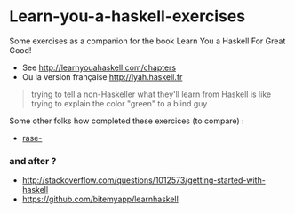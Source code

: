 # Learn-you-a-haskell-exercises

Some exercises as a companion for the book Learn You a Haskell For Great Good!

- See http://learnyouahaskell.com/chapters
- Ou la version française http://lyah.haskell.fr

> trying to tell a non-Haskeller what they'll learn from Haskell is like trying to explain the color "green" to a blind guy

Some other folks how completed these exercices (to compare) :

- [rase\-](https://github.com/rase-/learn-you-a-haskell-exercises)

### and after ?

- http://stackoverflow.com/questions/1012573/getting-started-with-haskell
- https://github.com/bitemyapp/learnhaskell
